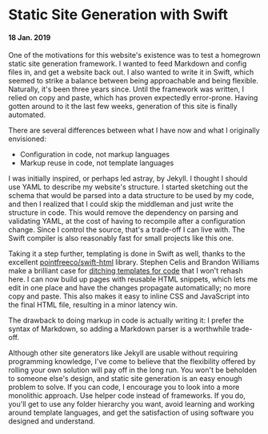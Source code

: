 # Static Site Generation with Swift
#### 18 Jan. 2019

One of the motivations for this website's existence was to test a homegrown static site generation framework. I wanted to feed Markdown and config files in, and get a website back out. I also wanted to write it in Swift, which seemed to strike a balance between being approachable and being flexible. Naturally, it's been three years since. Until the framework was written, I relied on copy and paste, which has proven expectedly error-prone. Having  gotten around to it the last few weeks, generation of this site is finally automated.

There are several differences between what I have now and what I originally envisioned:
* Configuration in code, not markup languages
* Markup reuse in code, not template languages

I was initially inspired, or perhaps led astray, by Jekyll. I thought I should use YAML to describe my website's structure. I started sketching out the schema that would be parsed into a data structure to be used by my code, and then I realized that I could skip the middleman and just write the structure in code. This would remove the dependency on parsing and validating YAML, at the cost of having to recompile after a configuration change. Since I control the source, that's a trade-off I can live with. The Swift compiler is also reasonably fast for small projects like this one.

Taking it a step further, templating is done in Swift as well, thanks to the excellent [pointfreeco/swift-html](https://github.com/pointfreeco/swift-html) library. Stephen Celis and Brandon Williams make a brilliant case for [ditching templates for code](https://www.pointfree.co/episodes/ep29-dsls-vs-templating-languages) that I won't rehash here. I can now build up pages with reusable HTML snippets, which lets me edit in one place and have the changes propagate automatically; no more copy and paste. This also makes it easy to inline CSS and JavaScript into the final HTML file, resulting in a minor latency win.

The drawback to doing markup in code is actually writing it: I prefer the syntax of Markdown, so adding a Markdown parser is a worthwhile trade-off.

Although other site generators like Jekyll are usable without requiring programming knowledge, I've come to believe that the flexibility offered by rolling your own solution will pay off in the long run. You won't be beholden to someone else's design, and static site generation is an easy enough problem to solve. If you can code, I encourage you to look into a more monolithic approach. Use helper code instead of frameworks. If you do, you'll get to use any folder hierarchy you want, avoid learning and working around template languages, and get the satisfaction of using software you designed and understand.